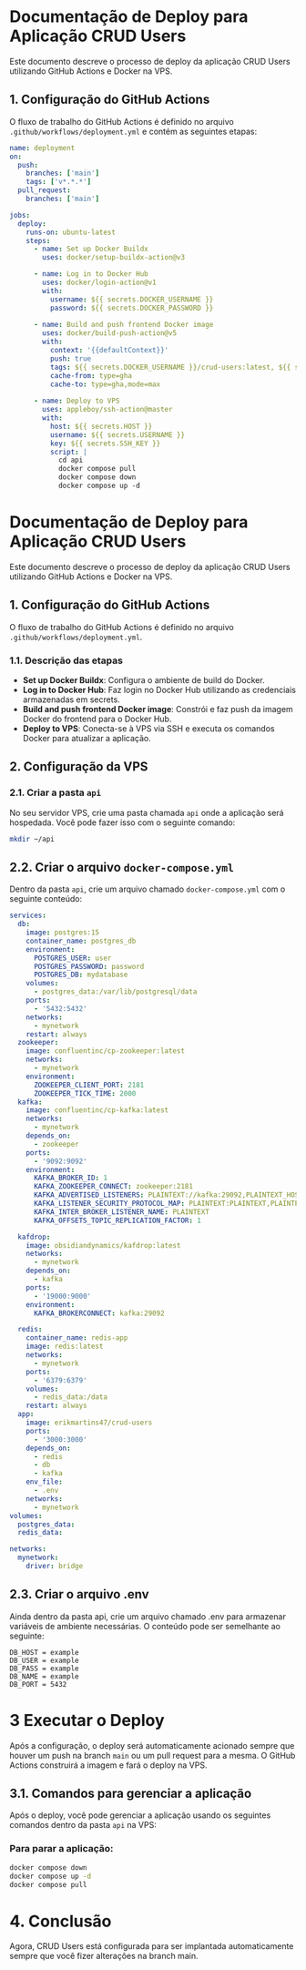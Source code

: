 # Documentação de Deploy para Aplicação CRUD Users

Este documento descreve o processo de deploy da aplicação CRUD Users utilizando GitHub Actions e Docker na VPS.

## 1. Configuração do GitHub Actions

O fluxo de trabalho do GitHub Actions é definido no arquivo `.github/workflows/deployment.yml` e contém as seguintes etapas:

```yaml
name: deployment
on:
  push:
    branches: ['main']
    tags: ['v*.*.*']
  pull_request:
    branches: ['main']

jobs:
  deploy:
    runs-on: ubuntu-latest
    steps:
      - name: Set up Docker Buildx
        uses: docker/setup-buildx-action@v3

      - name: Log in to Docker Hub
        uses: docker/login-action@v1
        with:
          username: ${{ secrets.DOCKER_USERNAME }}
          password: ${{ secrets.DOCKER_PASSWORD }}
          
      - name: Build and push frontend Docker image
        uses: docker/build-push-action@v5
        with:
          context: '{{defaultContext}}'
          push: true
          tags: ${{ secrets.DOCKER_USERNAME }}/crud-users:latest, ${{ secrets.DOCKER_USERNAME }}/crud-users:${{ github.run_number }}
          cache-from: type=gha
          cache-to: type=gha,mode=max
          
      - name: Deploy to VPS
        uses: appleboy/ssh-action@master
        with:
          host: ${{ secrets.HOST }}
          username: ${{ secrets.USERNAME }}
          key: ${{ secrets.SSH_KEY }}
          script: |
            cd api
            docker compose pull
            docker compose down
            docker compose up -d
```
# Documentação de Deploy para Aplicação CRUD Users

Este documento descreve o processo de deploy da aplicação CRUD Users utilizando GitHub Actions e Docker na VPS.

## 1. Configuração do GitHub Actions

O fluxo de trabalho do GitHub Actions é definido no arquivo `.github/workflows/deployment.yml`.

### 1.1. Descrição das etapas

- **Set up Docker Buildx**: Configura o ambiente de build do Docker.
- **Log in to Docker Hub**: Faz login no Docker Hub utilizando as credenciais armazenadas em secrets.
- **Build and push frontend Docker image**: Constrói e faz push da imagem Docker do frontend para o Docker Hub.
- **Deploy to VPS**: Conecta-se à VPS via SSH e executa os comandos Docker para atualizar a aplicação.

## 2. Configuração da VPS

### 2.1. Criar a pasta `api`

No seu servidor VPS, crie uma pasta chamada `api` onde a aplicação será hospedada. Você pode fazer isso com o seguinte comando:

```bash
mkdir ~/api
```

## 2.2. Criar o arquivo `docker-compose.yml`

Dentro da pasta `api`, crie um arquivo chamado `docker-compose.yml` com o seguinte conteúdo:

```yaml
services:
  db:
    image: postgres:15
    container_name: postgres_db
    environment:
      POSTGRES_USER: user
      POSTGRES_PASSWORD: password
      POSTGRES_DB: mydatabase
    volumes:
      - postgres_data:/var/lib/postgresql/data
    ports:
      - '5432:5432'
    networks:
      - mynetwork
    restart: always
  zookeeper:
    image: confluentinc/cp-zookeeper:latest
    networks:
      - mynetwork
    environment:
      ZOOKEEPER_CLIENT_PORT: 2181
      ZOOKEEPER_TICK_TIME: 2000
  kafka:
    image: confluentinc/cp-kafka:latest
    networks:
      - mynetwork
    depends_on:
      - zookeeper
    ports:
      - '9092:9092'
    environment:
      KAFKA_BROKER_ID: 1
      KAFKA_ZOOKEEPER_CONNECT: zookeeper:2181
      KAFKA_ADVERTISED_LISTENERS: PLAINTEXT://kafka:29092,PLAINTEXT_HOST://kafka:9092
      KAFKA_LISTENER_SECURITY_PROTOCOL_MAP: PLAINTEXT:PLAINTEXT,PLAINTEXT_HOST:PLAINTEXT
      KAFKA_INTER_BROKER_LISTENER_NAME: PLAINTEXT
      KAFKA_OFFSETS_TOPIC_REPLICATION_FACTOR: 1

  kafdrop:
    image: obsidiandynamics/kafdrop:latest
    networks:
      - mynetwork
    depends_on:
      - kafka
    ports:
      - '19000:9000'
    environment:
      KAFKA_BROKERCONNECT: kafka:29092

  redis:
    container_name: redis-app
    image: redis:latest
    networks:
      - mynetwork
    ports:
      - '6379:6379'
    volumes:
      - redis_data:/data
    restart: always
  app:
    image: erikmartins47/crud-users
    ports:
      - '3000:3000'
    depends_on:
      - redis
      - db
      - kafka
    env_file:
      - .env
    networks:
      - mynetwork
volumes:
  postgres_data:
  redis_data:

networks:
  mynetwork:
    driver: bridge

```


## 2.3. Criar o arquivo .env
Ainda dentro da pasta api, crie um arquivo chamado .env para armazenar variáveis de ambiente necessárias. O conteúdo pode ser semelhante ao seguinte:

```env
DB_HOST = example
DB_USER = example
DB_PASS = example
DB_NAME = example
DB_PORT = 5432
```

# 3 Executar o Deploy

Após a configuração, o deploy será automaticamente acionado sempre que houver um push na branch `main` ou um pull request para a mesma. O GitHub Actions construirá a imagem e fará o deploy na VPS.

## 3.1. Comandos para gerenciar a aplicação

Após o deploy, você pode gerenciar a aplicação usando os seguintes comandos dentro da pasta `api` na VPS:

### Para parar a aplicação:

```bash
docker compose down
docker compose up -d
docker compose pull
```
# 4. Conclusão
Agora, CRUD Users está configurada para ser implantada automaticamente sempre que você fizer alterações na branch main. 